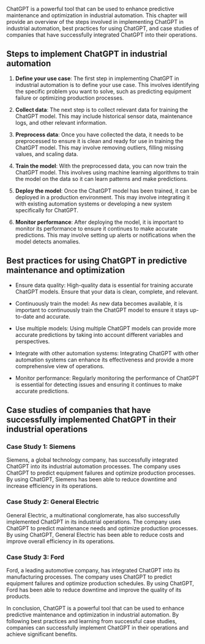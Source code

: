 
ChatGPT is a powerful tool that can be used to enhance predictive maintenance and optimization in industrial automation. This chapter will provide an overview of the steps involved in implementing ChatGPT in industrial automation, best practices for using ChatGPT, and case studies of companies that have successfully integrated ChatGPT into their operations.

Steps to implement ChatGPT in industrial automation
---------------------------------------------------

1. **Define your use case**: The first step in implementing ChatGPT in industrial automation is to define your use case. This involves identifying the specific problem you want to solve, such as predicting equipment failure or optimizing production processes.

2. **Collect data**: The next step is to collect relevant data for training the ChatGPT model. This may include historical sensor data, maintenance logs, and other relevant information.

3. **Preprocess data**: Once you have collected the data, it needs to be preprocessed to ensure it is clean and ready for use in training the ChatGPT model. This may involve removing outliers, filling missing values, and scaling data.

4. **Train the model**: With the preprocessed data, you can now train the ChatGPT model. This involves using machine learning algorithms to train the model on the data so it can learn patterns and make predictions.

5. **Deploy the model**: Once the ChatGPT model has been trained, it can be deployed in a production environment. This may involve integrating it with existing automation systems or developing a new system specifically for ChatGPT.

6. **Monitor performance**: After deploying the model, it is important to monitor its performance to ensure it continues to make accurate predictions. This may involve setting up alerts or notifications when the model detects anomalies.

Best practices for using ChatGPT in predictive maintenance and optimization
---------------------------------------------------------------------------

* Ensure data quality: High-quality data is essential for training accurate ChatGPT models. Ensure that your data is clean, complete, and relevant.

* Continuously train the model: As new data becomes available, it is important to continuously train the ChatGPT model to ensure it stays up-to-date and accurate.

* Use multiple models: Using multiple ChatGPT models can provide more accurate predictions by taking into account different variables and perspectives.

* Integrate with other automation systems: Integrating ChatGPT with other automation systems can enhance its effectiveness and provide a more comprehensive view of operations.

* Monitor performance: Regularly monitoring the performance of ChatGPT is essential for detecting issues and ensuring it continues to make accurate predictions.

Case studies of companies that have successfully implemented ChatGPT in their industrial operations
---------------------------------------------------------------------------------------------------

### Case Study 1: Siemens

Siemens, a global technology company, has successfully integrated ChatGPT into its industrial automation processes. The company uses ChatGPT to predict equipment failures and optimize production processes. By using ChatGPT, Siemens has been able to reduce downtime and increase efficiency in its operations.

### Case Study 2: General Electric

General Electric, a multinational conglomerate, has also successfully implemented ChatGPT in its industrial operations. The company uses ChatGPT to predict maintenance needs and optimize production processes. By using ChatGPT, General Electric has been able to reduce costs and improve overall efficiency in its operations.

### Case Study 3: Ford

Ford, a leading automotive company, has integrated ChatGPT into its manufacturing processes. The company uses ChatGPT to predict equipment failures and optimize production schedules. By using ChatGPT, Ford has been able to reduce downtime and improve the quality of its products.

In conclusion, ChatGPT is a powerful tool that can be used to enhance predictive maintenance and optimization in industrial automation. By following best practices and learning from successful case studies, companies can successfully implement ChatGPT in their operations and achieve significant benefits.
